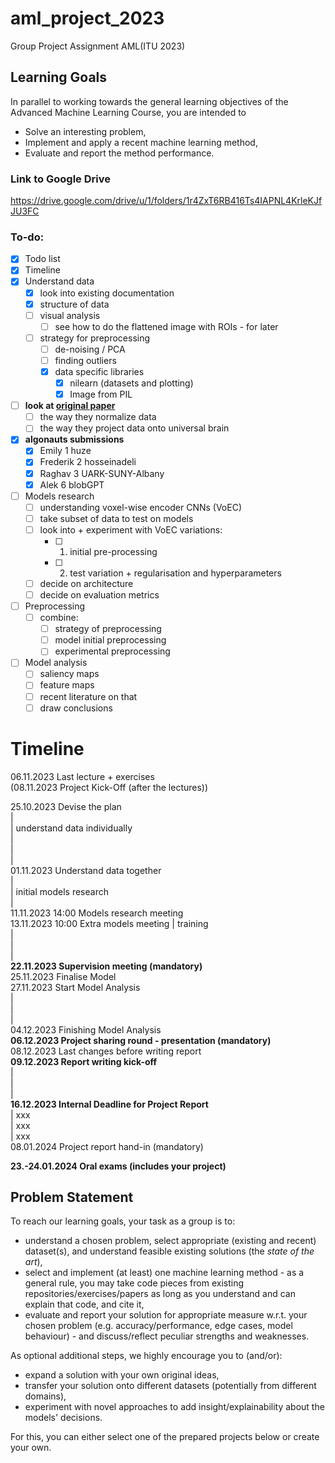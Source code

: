 # aml_project_2023
Group Project Assignment AML(ITU 2023)

## Learning Goals
In parallel to working towards the general learning objectives of the Advanced Machine Learning Course, you are intended to

- Solve an interesting problem,
- Implement and apply a recent machine learning method,
- Evaluate and report the method performance.

### Link to Google Drive
https://drive.google.com/drive/u/1/folders/1r4ZxT6RB416Ts4IAPNL4KrleKJfJU3FC

### To-do:
- [x] Todo list
- [x] Timeline
- [x] Understand data
	 - [x] look into existing documentation
	 - [x] structure of data
	 - [ ] visual analysis
		 - [ ] see how to do the flattened image with ROIs - for later
	 - [ ] strategy for preprocessing
		 - [ ] de-noising / PCA
		 - [ ] finding outliers
		- [x]  data specific libraries
			- [x] nilearn (datasets and plotting)
			- [x] Image from PIL
- [ ] **look at [original paper](https://soeg.kb.dk/permalink/45KBDK_KGL/1f0go08/cdi_unpaywall_primary_10_1038_s41593_021_00962_x)** 
	- [ ] the way they normalize data
	- [ ] the way they project data onto universal brain
- [x] **algonauts submissions**
	- [x] Emily 1 huze
	- [x] Frederik 2 hosseinadeli
	- [x] Raghav 3 UARK-SUNY-Albany
	- [x] Alek 6 blobGPT
- [ ] Models research
	- [ ] understanding voxel-wise encoder CNNs (VoEC)
	- [ ] take subset of data to test on models
	- [ ] look into + experiment with VoEC variations:
		- [ ] 1. initial pre-processing
		- [ ] 2. test variation + regularisation and hyperparameters
	- [ ] decide on architecture
	- [ ] decide on evaluation metrics
- [ ] Preprocessing
	- [ ] combine:
		- [ ] strategy of preprocessing
		- [ ] model initial preprocessing
		- [ ] experimental preprocessing
- [ ] Model analysis
	- [ ] saliency maps
	- [ ] feature maps
	- [ ] recent literature on that
	- [ ] draw conclusions

# Timeline

06.11.2023 Last lecture + exercises  
(08.11.2023 Project Kick-Off (after the lectures))

25.10.2023 Devise the plan  
|  
| understand data individually  
|  
|  
|  
01.11.2023 Understand data together  
|  
| initial models research   
|  
11.11.2023 14:00 Models research meeting  
13.11.2023 10:00 Extra models meeting
| training  
|  
|  
|  
**22.11.2023 Supervision meeting (mandatory)**  
25.11.2023 Finalise Model  
27.11.2023 Start Model Analysis  
|  
|  
|  
04.12.2023 Finishing Model Analysis  
**06.12.2023 Project sharing round - presentation (mandatory)**  
08.12.2023 Last changes before writing report  
**09.12.2023 Report writing kick-off**  
|  
|  
|  
**16.12.2023 Internal Deadline for Project Report**  
| xxx  
| xxx  
| xxx  
08.01.2024 Project report hand-in (mandatory)  

**23.-24.01.2024 Oral exams (includes your project)**

## Problem Statement
To reach our learning goals, your task as a group is to:

* understand a chosen problem, select appropriate (existing and recent) dataset(s), and understand feasible existing solutions (the *state of the art*), 
* select and implement (at least) one machine learning method - as a general rule, you may take code pieces from existing repositories/exercises/papers as long as you understand and can explain that code, and cite it, 
* evaluate and report your solution for appropriate measure w.r.t. your chosen problem (e.g. accuracy/performance, edge cases, model behaviour) - and discuss/reflect peculiar strengths and weaknesses.

As optional additional steps, we highly encourage you to (and/or):
* expand a solution with your own original ideas, 
* transfer your solution onto different datasets (potentially from different domains),
* experiment with novel approaches to add insight/explainability about the models' decisions.

For this, you can either select one of the prepared projects below or create your own.
